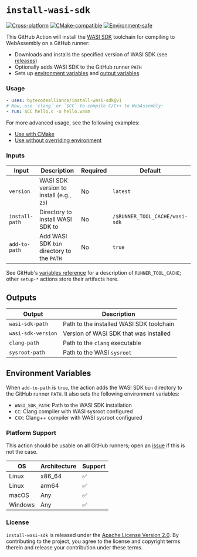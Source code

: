 # `install-wasi-sdk`

[![Cross-platform](https://github.com/abrown/install-wasi-sdk/actions/workflows/test.yml/badge.svg?branch=main)](https://github.com/abrown/install-wasi-sdk/actions/workflows/test.yml)
[![CMake-compatible](https://github.com/abrown/install-wasi-sdk/actions/workflows/cmake.yml/badge.svg?branch=main)](https://github.com/abrown/install-wasi-sdk/actions/workflows/cmake.yml)
[![Environment-safe](https://github.com/abrown/install-wasi-sdk/actions/workflows/env.yml/badge.svg?branch=main)](https://github.com/abrown/install-wasi-sdk/actions/workflows/env.yml)


This GitHub Action will install the [WASI SDK] toolchain for compiling to WebAssembly on a GitHub
runner:
- Downloads and installs the specified version of WASI SDK (see [releases])
- Optionally adds WASI SDK to the GitHub runner `PATH`
- Sets up [environment variables] and [output variables]

[WASI SDK]: https://github.com/WebAssembly/wasi-sdk
[releases]: https://github.com/WebAssembly/wasi-sdk/releases
[environment variables]: #environment-variables
[output variables]: #output-variables

### Usage

```yaml
- uses: bytecodealliance/install-wasi-sdk@v1
# Now, use `clang` or `$CC` to compile C/C++ to WebAssembly:
- run: $CC hello.c -o hello.wasm
```

For more advanced usage, see the following examples:
- [Use with CMake](.github/workflows/cmake.yml)
- [Use without overriding environment](.github/workflows/variables.yml)

### Inputs

| Input          | Description                                | Required | Default                        |
| -------------- | -------------------------------------------| -------- | ------------------------------ |
| `version`      | WASI SDK version to install (e.g., `25`)   | No       | `latest`                       |
| `install-path` | Directory to install WASI SDK to           | No       | `/$RUNNER_TOOL_CACHE/wasi-sdk` |
| `add-to-path`  | Add WASI SDK `bin` directory to the `PATH` | No       | `true`                         |

See GitHub's [variables reference] for a description of `RUNNER_TOOL_CACHE`; other `setup-*` actions
store their artifacts here.

[variables reference]: https://docs.github.com/en/actions/reference/workflows-and-actions/variables

## Outputs

| Output             | Description                              |
| ------------------ | ---------------------------------------- |
| `wasi-sdk-path`    | Path to the installed WASI SDK toolchain |
| `wasi-sdk-version` | Version of WASI SDK that was installed   |
| `clang-path`       | Path to the `clang` executable           |
| `sysroot-path`     | Path to the WASI `sysroot`               |

## Environment Variables

When `add-to-path` is `true`, the action adds the WASI SDK `bin` directory to the GitHub runner
`PATH`. It also sets the following environment variables:

- `WASI_SDK_PATH`: Path to the WASI SDK installation
- `CC`: Clang compiler with WASI sysroot configured
- `CXX`: Clang++ compiler with WASI sysroot configured

### Platform Support

This action should be usable on all GitHub runners; open an [issue] if this is not the case.

[issue]: https://github.com/abrown/install-wasi-sdk/issues

| OS      | Architecture | Support |
| ------- | ------------ | ------- |
| Linux   | x86_64       | ✅      |
| Linux   | arm64        | ✅      |
| macOS   | Any          | ✅      |
| Windows | Any          | ✅      |

### License

`install-wasi-sdk` is released under the [Apache License Version 2.0][license]. By contributing to
the project, you agree to the license and copyright terms therein and release your contribution
under these terms.

[license]: LICENSE
